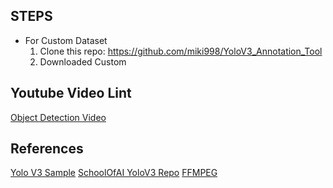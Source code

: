 ## STEPS
* For Custom Dataset
    1. Clone this repo: https://github.com/miki998/YoloV3_Annotation_Tool
    2. Downloaded Custom

## Youtube Video Lint
[Object Detection Video](https://youtu.be/DwS8OtbGy9I)

## References
[Yolo V3 Sample](https://colab.research.google.com/drive/1LbKkQf4hbIuiUHunLlvY-cc0d_sNcAgS)
[SchoolOfAI YoloV3 Repo](https://github.com/theschoolofai/YoloV3)
[FFMPEG](https://en.wikibooks.org/wiki/FFMPEG_An_Intermediate_Guide/image_sequence)